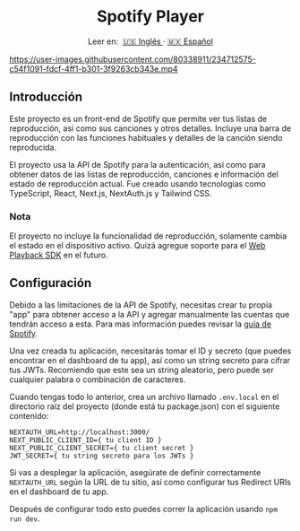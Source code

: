 <h1 align="center"> Spotify Player </h1>

<p align="center">
  <span> Leer en:&nbsp; </span>
  <a href="/README.md"> 🇺🇸 Inglés </a>
  ·
  <a href="/README_es.md"> 🇲🇽 Español </a>
</p>

https://user-images.githubusercontent.com/80338911/234712575-c54f1091-fdcf-4ff1-b301-3f9263cb343e.mp4

## Introducción

Este proyecto es un front-end de Spotify que permite ver tus listas de reproducción, así como sus canciones y otros detalles. Incluye una barra de reproducción con las funciones habituales y detalles de la canción siendo reproducida.

El proyecto usa la API de Spotify para la autenticación, así como para obtener datos de las listas de reproducción, canciones e información del estado de reproducción actual. Fue creado usando tecnologías como TypeScript, React, Next.js, NextAuth.js y Tailwind CSS.

### Nota

El proyecto no incluye la funcionalidad de reproducción, solamente cambia el estado en el dispositivo activo. Quizá agregue soporte para el [Web Playback SDK](https://developer.spotify.com/documentation/web-playback-sdk) en el futuro.

## Configuración

Debido a las limitaciones de la API de Spotify, necesitas crear tu propia "app" para obtener acceso a la API y agregar manualmente las cuentas que tendrán acceso a esta. Para mas información puedes revisar la [guía de Spotify](https://developer.spotify.com/documentation/web-api).

Una vez creada tu aplicación, necesitarás tomar el ID y secreto (que puedes encontrar en el dashboard de tu app), así como un string secreto para cifrar tus JWTs. Recomiendo que este sea un string aleatorio, pero puede ser cualquier palabra o combinación de caracteres.

Cuando tengas todo lo anterior, crea un archivo llamado `.env.local` en el directorio raíz del proyecto (donde está tu package.json) con el siguiente contenido:

    NEXTAUTH_URL=http://localhost:3000/
    NEXT_PUBLIC_CLIENT_ID={ tu client ID }
    NEXT_PUBLIC_CLIENT_SECRET={ tu client secret }
    JWT_SECRET={ tu string secreto para los JWTs }

Si vas a desplegar la aplicación, asegúrate de definir correctamente `NEXTAUTH_URL` según la URL de tu sitio, así como configurar tus Redirect URIs en el dashboard de tu app.

Después de configurar todo esto puedes correr la aplicación usando `npm run dev`.
